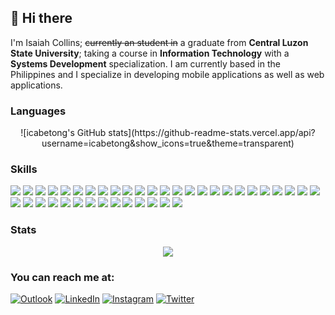 ## 👋 Hi there  
I'm Isaiah Collins; ~~currently an student in~~ a graduate from **Central Luzon State University**; taking a course in **Information Technology** with a **Systems Development** specialization. I am currently based in the Philippines and I specialize in developing mobile applications as well as web applications.

### Languages
<p align='center'>
  ![icabetong's GitHub stats](https://github-readme-stats.vercel.app/api?username=icabetong&show_icons=true&theme=transparent)
</p>

### Skills

<p style='text-align: center'>

</p>
<p>
  <img src='https://img.shields.io/badge/Pop!_OS-48B9C7?style=for-the-badge&logo=Pop!_OS&logoColor=white'/>
  <img src='https://img.shields.io/badge/Visual_Studio_Code-0078D4?style=for-the-badge&logo=visual%20studio%20code&logoColor=white'/>
  <img src='https://img.shields.io/badge/IntelliJIDEA-000000.svg?style=for-the-badge&logo=intellij-idea&logoColor=white'/>
  <img src='https://img.shields.io/badge/webstorm-143?style=for-the-badge&logo=webstorm&logoColor=white&color=blue'/>
  <img src='https://img.shields.io/badge/Android_Studio-3DDC84?style=for-the-badge&logo=android-studio&logoColor=white'/>
  <img src='https://img.shields.io/badge/Java-ED8B00?style=for-the-badge&logo=java&logoColor=white'/>
  <img src='https://img.shields.io/badge/Kotlin-2C2D72?&style=for-the-badge&logo=kotlin&logoColor=white'/>
  <img src='https://img.shields.io/badge/C-00599C?style=for-the-badge&logo=c&logoColor=white'/>
  <img src='https://img.shields.io/badge/PHP-777BB4?style=for-the-badge&logo=php&logoColor=white'/>
  <img src='https://img.shields.io/badge/Dart-0175C2?style=for-the-badge&logo=dart&logoColor=white'/>
  <img src='https://img.shields.io/badge/HTML5-E34F26?style=for-the-badge&logo=html5&logoColor=white'/>
  <img src='https://img.shields.io/badge/CSS3-1572B6?style=for-the-badge&logo=css3&logoColor=white'/>
  <img src='https://img.shields.io/badge/JavaScript-323330?style=for-the-badge&logo=javascript&logoColor=F7DF1E'/>
  <img src='https://img.shields.io/badge/TypeScript-007ACC?style=for-the-badge&logo=typescript&logoColor=white'/>
  <img src='https://img.shields.io/badge/Node.js-339933?style=for-the-badge&logo=nodedotjs&logoColor=white'/>
  <img src='https://img.shields.io/badge/npm-CB3837?style=for-the-badge&logo=npm&logoColor=white'/>
  <img src='https://img.shields.io/badge/Yarn-2C8EBB?style=for-the-badge&logo=yarn&logoColor=white'/>
  <img src='https://img.shields.io/badge/Webpack-8DD6F9?style=for-the-badge&logo=Webpack&logoColor=white'/>
  <img src='https://img.shields.io/badge/gradle-02303A?style=for-the-badge&logo=gradle&logoColor=white'/>
  <img src='https://img.shields.io/badge/MySQL-005C84?style=for-the-badge&logo=mysql&logoColor=white'/>
  <img src='https://img.shields.io/badge/firebase-ffca28?style=for-the-badge&logo=firebase&logoColor=black'/>
  <img src='https://img.shields.io/badge/MongoDB-4EA94B?style=for-the-badge&logo=mongodb&logoColor=white'/>
  <img src='https://img.shields.io/badge/Supabase-181818?style=for-the-badge&logo=supabase&logoColor=white'/>
  <img src='https://img.shields.io/badge/SQLite-07405E?style=for-the-badge&logo=sqlite&logoColor=white'/>
  <img src='https://img.shields.io/badge/React-20232A?style=for-the-badge&logo=react&logoColor=61DAFB'/>
  <img src='https://img.shields.io/badge/Svelte-4A4A55?style=for-the-badge&logo=svelte&logoColor=FF3E00'/>
  <img src='https://img.shields.io/badge/Vue.js-35495E?style=for-the-badge&logo=vuedotjs&logoColor=4FC08D'/>
  <img src='https://img.shields.io/badge/AngularJS-E23237?style=for-the-badge&logo=angularjs&logoColor=white'/>
  <img src='https://img.shields.io/badge/next.js-000000?style=for-the-badge&logo=nextdotjs&logoColor=white'/>
  <img src='https://img.shields.io/badge/Electron-2B2E3A?style=for-the-badge&logo=electron&logoColor=9FEAF9'/>
  <img src='https://img.shields.io/badge/Express.js-000000?style=for-the-badge&logo=express&logoColor=white'/>
  <img src='https://img.shields.io/badge/Gatsby-663399?style=for-the-badge&logo=gatsby&logoColor=white'/>
  <img src='https://img.shields.io/badge/Tailwind_CSS-38B2AC?style=for-the-badge&logo=tailwind-css&logoColor=white'/>
  <img src='https://img.shields.io/badge/Material%20UI-007FFF?style=for-the-badge&logo=mui&logoColor=white'/>
  <img src='https://img.shields.io/badge/Chakra--UI-319795?style=for-the-badge&logo=chakra-ui&logoColor=white'/>
  <img src='https://img.shields.io/badge/Flutter-02569B?style=for-the-badge&logo=flutter&logoColor=white'/>
  <img src='https://img.shields.io/badge/Markdown-000000?style=for-the-badge&logo=markdown&logoColor=white'/>
  <img src='https://img.shields.io/badge/json-5E5C5C?style=for-the-badge&logo=json&logoColor=white'/>
  <img src='https://img.shields.io/badge/Figma-F24E1E?style=for-the-badge&logo=figma&logoColor=white'/>
</p>
  
### Stats
<p align='center'>
  <picture>
    <source media="(prefers-color-scheme: dark)" srcset="https://github-readme-stats.vercel.app/api?username=icabetong&theme=dark">
    <img src='https://github-readme-stats.vercel.app/api?username=icabetong&theme=light'/>
  </picture>
</p>
  
### You can reach me at:
[![Outlook](https://img.shields.io/badge/Microsoft_Outlook-0078D4?style=for-the-badge&logo=microsoft-outlook&logoColor=white)](mailto:isaiahcollins_02@live.com)
[![LinkedIn](https://img.shields.io/badge/LinkedIn-0077B5?style=for-the-badge&logo=linkedin&logoColor=white)](https://www.linkedin.com/in/icabetong)
[![Instagram](https://img.shields.io/badge/Instagram-E4405F?style=for-the-badge&logo=instagram&logoColor=white)](https://www.instagram.com/izayakorinzu)
[![Twitter](https://img.shields.io/badge/Twitter-1DA1F2?style=for-the-badge&logo=twitter&logoColor=white)](https://twitter.com/icabetong)
